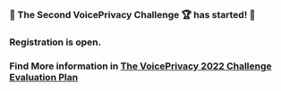 ### 📢 The Second VoicePrivacy Challenge 🏆 has started! 🚀 
### Registration is open. ###
### Find More information in [The VoicePrivacy 2022 Challenge Evaluation Plan](https://www.voiceprivacychallenge.org/vp2020/docs/VoicePrivacy_2022_Eval_Plan_v1.0.pdf) ###


<!--
**Voice-Privacy-Challenge/Voice-Privacy-Challenge** is a ✨ _special_ ✨ repository because its `README.md` (this file) appears on your GitHub profile.
